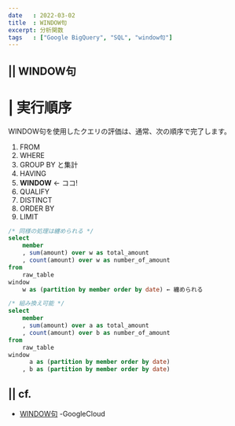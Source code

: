 ```yaml
---
date   : 2022-03-02
title  : WINDOW句
excerpt: 分析関数
tags   : ["Google BigQuery", "SQL", "window句"]
---
```


## || WINDOW句

# | 実行順序
WINDOW句を使用したクエリの評価は、通常、次の順序で完了します。

1. FROM
2. WHERE
3. GROUP BY と集計
4. HAVING
5. **WINDOW** ← ココ!
6. QUALIFY
7. DISTINCT
8. ORDER BY
9. LIMIT



```sql
/* 同様の処理は纏められる */
select
    member
    , sum(amount) over w as total_amount
    , count(amount) over w as number_of_amount
from 
    raw_table
window 
    w as (partition by member order by date) ← 纏められる 
```

```sql
/* 組み換え可能 */
select
    member
    , sum(amount) over a as total_amount
    , count(amount) over b as number_of_amount
from 
    raw_table
window 
      a as (partition by member order by date)
    , b as (partition by member order by date)
```

## || cf.
+ [WINDOW句](https://cloud.google.com/bigquery/docs/reference/standard-sql/query-syntax?hl=ja#window_clause) -GoogleCloud
